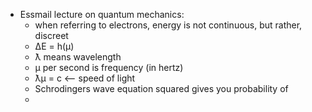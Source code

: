 - Essmail lecture on quantum mechanics:
	- when referring to electrons, energy is not continuous, but rather, discreet
	- ΔE = h(μ)
	- ƛ means wavelength
	- μ per second is frequency (in hertz)
	- ƛμ = c <-- speed of light
	- Schrodingers wave equation squared gives you probability of
	-